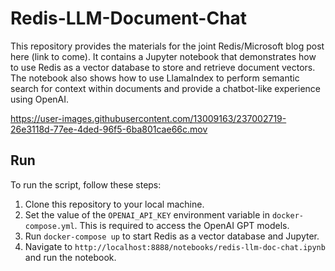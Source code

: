 # Redis-LLM-Document-Chat

This repository provides the materials for the joint Redis/Microsoft blog post here (link to come). It contains a Jupyter notebook that demonstrates how to use Redis as a vector database to store and retrieve document vectors. The notebook also shows how to use LlamaIndex to perform semantic search for context within documents
and provide a chatbot-like experience using OpenAI.



https://user-images.githubusercontent.com/13009163/237002719-26e3118d-77ee-4ded-96f5-6ba801cae66c.mov


## Run

To run the script, follow these steps:

1. Clone this repository to your local machine.
2. Set the value of the `OPENAI_API_KEY` environment variable in ``docker-compose.yml``. This is required to access the OpenAI GPT models.
3. Run ``docker-compose up`` to start Redis as a vector database and Jupyter.
4. Navigate to ``http://localhost:8888/notebooks/redis-llm-doc-chat.ipynb`` and run the notebook.

